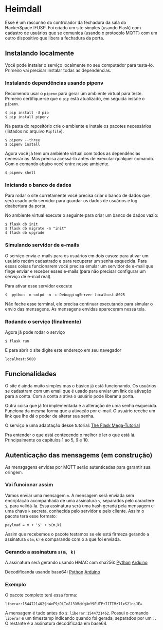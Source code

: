 # Heimdall

Esse é um rascunho do controlador da fechadura da sala do HackerSpace.IFUSP. Foi criado um site simples (usando Flask) com cadastro de usuários que se comunica (usando o protocolo MQTT) com um outro dispositivo que libera a fechadura da porta.

## Instalando localmente

Você pode instalar o serviço localmente no seu computador para testa-lo. Primeiro vai precisar instalar todas as dependências.

### Instalando dependências usando pipenv

Recomendo usar o ``pipenv`` para gerar um ambiente virtual para teste. Primeiro certifique-se que o ``pip`` está atualizado, em seguida instale o ``pipenv``.

    $ pip install -U pip
    $ pip install pipenv

Na pasta do repositório crie o ambiente e instale os pacotes necessários (listados no arquivo ``Pipfile``).

    $ pipenv --three
    $ pipenv install

Agora você já tem um ambiente virtual com todos as dependências necessárias. Mas precisa acessá-lo antes de executar qualquer comando. Com o comando abaixo você entre nesse ambiente.

    $ pipenv shell

### Iniciando o banco de dados

Para rodar o site corretamente você precisa criar o banco de dados que será usado pelo servidor para guardar os dados de usuários e log deabertura da porta.

No ambiente virtual execute o seguinte para criar um banco de dados vazio:

    $ flask db init
    $ flask db migrate -m "init"
    $ flask db upgrade

### Simulando servidor de e-mails

O serviço envia e-mails para os usuários em dois casos: para ativar um usuário recém cadastrado e para recuperar um senha esquecida. Para essas coisas funcionarem você precisa emular um servidor de e-mail que finge enviar e receber esses e-mails (para não precisar configurar um serviço de e-mail real).

Para ativar esse servidor execute

    $  python -m smtpd -n -c DebuggingServer localhost:8025

Não feche esse terminal, ele precisa continuar executando para simular o envio das mensagens. As mensagens envidas apareceram nessa tela.

### Rodando o serviço (finalmente)

Agora já pode rodar o serviço

    $ flask run

E para abrir o site digite este endereço em seu navegador

    localhost:5000

## Funcionalidades

O site é ainda muito simples mas o básico já está funcionando. Os usuários se cadastram com um email que é usado para enviar um link de ativação para a conta. Com a conta a ativa o usuário pode liberar a porta.

Outra coisa que já foi implementada é a alteração de uma senha esquecida. Funciona da mesma forma que a ativação por e-mail. O usuário recebe um link que lhe dá o poder de alterar sua senha.

O serviço é uma adaptação desse tutorial: [The Flask Mega-Tutorial](https://blog.miguelgrinberg.com/post/the-flask-mega-tutorial-part-i-hello-world)

Pra entender o que está contecendo o melhor é ler o que está lá. Principalmente os capítulos 1 ao 5, 6 e 10.

## Autenticação das mensagems (em construção)

As mensgagens envidas por MQTT serão autenticadas para garantir sua oringem.

### Vai funcionar assim

Vamos enviar uma mensagem ``m``. A mensagem será enviada sem encriptação acompanhada de uma assinatura ``s``, separados pelo caractere ``$``, para validá-la. Essa assinatura será uma hash gerada pela mensagem e uma chave ``k`` secreta, conhecida pelo servidor e pelo cliente. Assim o pacote terá esse formato:

    payload = m + '$' + s(m,k)

Assim que recebemos o pacote testamos se ele está firmeza gerando a assinatura ``s(m,k)`` e comparando com o a que foi enviada.

### Gerando a assinatura ``s(m, k)``

A assinatura será gerando usando HMAC com sha256: [Python](https://docs.python.org/3.7/library/hmac.html#module-hmac) [Arduino](http://rweather.github.io/arduinolibs/crypto.html)

Decodificanda usando base64: [Python](https://docs.python.org/3.7/library/base64.html) [Arduino](https://github.com/Densaugeo/base64_arduino)

### Exemplo

O pacote completo terá essa forma:

    liberar:1544721462$nWvF9/DLIo8l3OMcKqUvY9EUTP+71TIMzIlxS2lnsJE=

A mensagem é tudo antes do ``$``: ``liberar:1544721462``. Possui o comando ``liberar`` e um timestamp indicando quando foi gerada, separados por um ``:``. O restante é a assinatura decodificada em base64.
